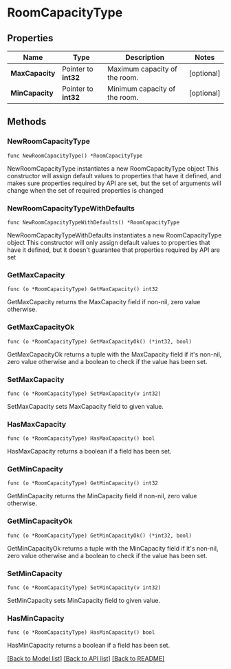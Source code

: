 # RoomCapacityType

## Properties

Name | Type | Description | Notes
------------ | ------------- | ------------- | -------------
**MaxCapacity** | Pointer to **int32** | Maximum capacity of the room. | [optional] 
**MinCapacity** | Pointer to **int32** | Minimum capacity of the room. | [optional] 

## Methods

### NewRoomCapacityType

`func NewRoomCapacityType() *RoomCapacityType`

NewRoomCapacityType instantiates a new RoomCapacityType object
This constructor will assign default values to properties that have it defined,
and makes sure properties required by API are set, but the set of arguments
will change when the set of required properties is changed

### NewRoomCapacityTypeWithDefaults

`func NewRoomCapacityTypeWithDefaults() *RoomCapacityType`

NewRoomCapacityTypeWithDefaults instantiates a new RoomCapacityType object
This constructor will only assign default values to properties that have it defined,
but it doesn't guarantee that properties required by API are set

### GetMaxCapacity

`func (o *RoomCapacityType) GetMaxCapacity() int32`

GetMaxCapacity returns the MaxCapacity field if non-nil, zero value otherwise.

### GetMaxCapacityOk

`func (o *RoomCapacityType) GetMaxCapacityOk() (*int32, bool)`

GetMaxCapacityOk returns a tuple with the MaxCapacity field if it's non-nil, zero value otherwise
and a boolean to check if the value has been set.

### SetMaxCapacity

`func (o *RoomCapacityType) SetMaxCapacity(v int32)`

SetMaxCapacity sets MaxCapacity field to given value.

### HasMaxCapacity

`func (o *RoomCapacityType) HasMaxCapacity() bool`

HasMaxCapacity returns a boolean if a field has been set.

### GetMinCapacity

`func (o *RoomCapacityType) GetMinCapacity() int32`

GetMinCapacity returns the MinCapacity field if non-nil, zero value otherwise.

### GetMinCapacityOk

`func (o *RoomCapacityType) GetMinCapacityOk() (*int32, bool)`

GetMinCapacityOk returns a tuple with the MinCapacity field if it's non-nil, zero value otherwise
and a boolean to check if the value has been set.

### SetMinCapacity

`func (o *RoomCapacityType) SetMinCapacity(v int32)`

SetMinCapacity sets MinCapacity field to given value.

### HasMinCapacity

`func (o *RoomCapacityType) HasMinCapacity() bool`

HasMinCapacity returns a boolean if a field has been set.


[[Back to Model list]](../README.md#documentation-for-models) [[Back to API list]](../README.md#documentation-for-api-endpoints) [[Back to README]](../README.md)


